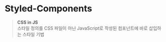 # Styled-Components

> **CSS in JS** <br>
> 스타일 정의를 CSS 파일이 아닌 JavaScript로 작성된 컴포넌트에 바로 삽입하는 스타일 기법
